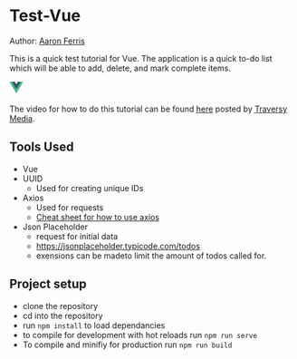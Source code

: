 # Test-Vue  

Author: [Aaron Ferris](https://github.com/abferris)    
  
This is a quick test tutorial for Vue. The application is a quick to-do list which will be able to add, delete, and mark complete items.
  
<img src="./src/assets/logo.png" width="24">   
   
The video for how to do this tutorial can be found [here](https://www.youtube.com/watch?v=Wy9q22isx3U) posted by [Traversy Media](https://www.youtube.com/channel/UC29ju8bIPH5as8OGnQzwJyA).  
  
## Tools Used
* Vue
* UUID
  * Used for creating unique IDs
* Axios
  * Used for requests
  * [Cheat sheet for how to use axios](https://kapeli.com/cheat_sheets/Axios.docset/Contents/Resources/Documents/index)
* Json Placeholder
  * request for initial data
  * https://jsonplaceholder.typicode.com/todos
  * exensions can be madeto limit the amount of todos called for.
## Project setup
  * clone the repository
  * cd into the repository
  * run ```npm install``` to load dependancies
  * to compile for development with hot reloads run ```npm run serve```
  * To compile and minifiy for production run ```npm run build```

